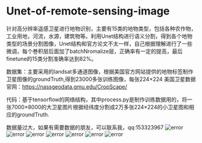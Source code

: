 # Unet-of-remote-sensing-image

  针对高分辨率遥感卫星进行地物识别，主要有15类的地物类型，包括各种农作物，工业用地，河流，水源，建筑物等。利用Unet结构进行语义分割，得到各个地物类型的场景分割图像，Unet结构和官方论文不太一样，自己根据理解进行了一些微调，每个巻积层后面加了batchNromalize层，正确率有一定的提高，最后finetune的15类分割准确率达到82%。
  
  数据集：主要采用的landsat多通道图像，根据美国官方网站提供的地物标签制作卫星图像的groundTruth,得到23000多张训练图像，每张224×224
美国卫星数据官网：https://nassgeodata.gmu.edu/CropScape/

  代码：基于tensorflow的网络结构，其中process.py是制作训练数据用的，将一张7000×8000的大卫星图片根据经纬度分割成2万多张224×224的小卫星图和相应的groundTruth.

  数据量过大，如果有需要数据的朋友，可以联系我，qq:153323967
  ![error](https://github.com/cuilunan/Unet-of-remote-sensing-image/raw/master/result/groundTruth.png)
  ![error](https://github.com/cuilunan/Unet-of-remote-sensing-image/raw/master/result/input_image.png)
  ![error](https://github.com/cuilunan/Unet-of-remote-sensing-image/raw/master/result/loss_train.png)
  ![error](https://github.com/cuilunan/Unet-of-remote-sensing-image/raw/master/result/loss_val.png)
  ![error](https://github.com/cuilunan/Unet-of-remote-sensing-image/raw/master/result/prediction.png)
  ![error](https://github.com/cuilunan/Unet-of-remote-sensing-image/raw/master/result/train_acc.png)
  ![error](https://github.com/cuilunan/Unet-of-remote-sensing-image/raw/master/result/val_acc.png)



